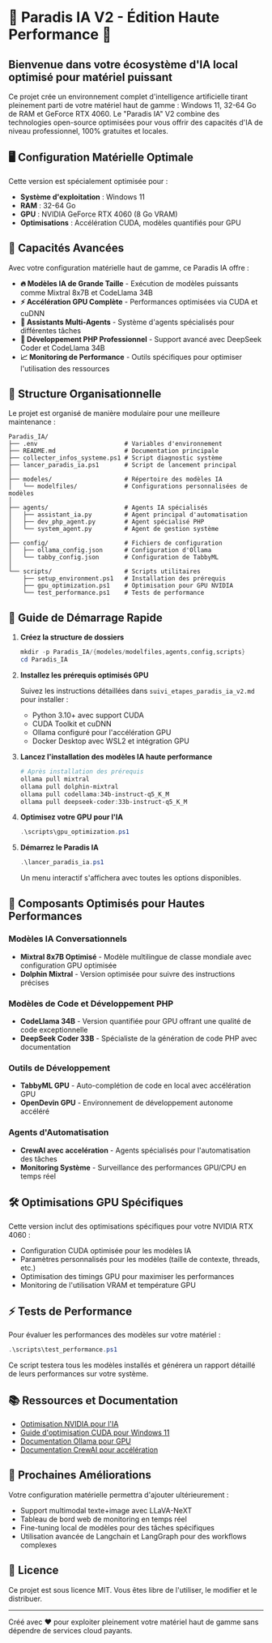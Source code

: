 # 🚀 Paradis IA V2 - Édition Haute Performance 🧠

## Bienvenue dans votre écosystème d'IA local optimisé pour matériel puissant

Ce projet crée un environnement complet d'intelligence artificielle tirant pleinement parti de votre matériel haut de gamme : Windows 11, 32-64 Go de RAM et GeForce RTX 4060. Le "Paradis IA" V2 combine des technologies open-source optimisées pour vous offrir des capacités d'IA de niveau professionnel, 100% gratuites et locales.

## 🖥️ Configuration Matérielle Optimale

Cette version est spécialement optimisée pour :
- **Système d'exploitation** : Windows 11
- **RAM** : 32-64 Go
- **GPU** : NVIDIA GeForce RTX 4060 (8 Go VRAM)
- **Optimisations** : Accélération CUDA, modèles quantifiés pour GPU

## 🌟 Capacités Avancées

Avec votre configuration matérielle haut de gamme, ce Paradis IA offre :

- **🔥 Modèles IA de Grande Taille** - Exécution de modèles puissants comme Mixtral 8x7B et CodeLlama 34B
- **⚡ Accélération GPU Complète** - Performances optimisées via CUDA et cuDNN
- **🧠 Assistants Multi-Agents** - Système d'agents spécialisés pour différentes tâches
- **💼 Développement PHP Professionnel** - Support avancé avec DeepSeek Coder et CodeLlama 34B
- **📈 Monitoring de Performance** - Outils spécifiques pour optimiser l'utilisation des ressources

## 📂 Structure Organisationnelle

Le projet est organisé de manière modulaire pour une meilleure maintenance :

```
Paradis_IA/
├── .env                        # Variables d'environnement
├── README.md                   # Documentation principale
├── collecter_infos_systeme.ps1 # Script diagnostic système
├── lancer_paradis_ia.ps1       # Script de lancement principal
│
├── modeles/                    # Répertoire des modèles IA
│   └── modelfiles/             # Configurations personnalisées de modèles
│
├── agents/                     # Agents IA spécialisés
│   ├── assistant_ia.py         # Agent principal d'automatisation
│   ├── dev_php_agent.py        # Agent spécialisé PHP
│   └── system_agent.py         # Agent de gestion système
│
├── config/                     # Fichiers de configuration
│   ├── ollama_config.json      # Configuration d'Ollama
│   └── tabby_config.json       # Configuration de TabbyML
│
└── scripts/                    # Scripts utilitaires
    ├── setup_environment.ps1   # Installation des prérequis
    ├── gpu_optimization.ps1    # Optimisation pour GPU NVIDIA
    └── test_performance.ps1    # Tests de performance
```

## 🚀 Guide de Démarrage Rapide

1. **Créez la structure de dossiers**
   ```powershell
   mkdir -p Paradis_IA/{modeles/modelfiles,agents,config,scripts}
   cd Paradis_IA
   ```

2. **Installez les prérequis optimisés GPU**
   
   Suivez les instructions détaillées dans `suivi_etapes_paradis_ia_v2.md` pour installer :
   - Python 3.10+ avec support CUDA
   - CUDA Toolkit et cuDNN
   - Ollama configuré pour l'accélération GPU
   - Docker Desktop avec WSL2 et intégration GPU

3. **Lancez l'installation des modèles IA haute performance**
   ```powershell
   # Après installation des prérequis
   ollama pull mixtral
   ollama pull dolphin-mixtral
   ollama pull codellama:34b-instruct-q5_K_M
   ollama pull deepseek-coder:33b-instruct-q5_K_M
   ```

4. **Optimisez votre GPU pour l'IA**
   ```powershell
   .\scripts\gpu_optimization.ps1
   ```

5. **Démarrez le Paradis IA**
   ```powershell
   .\lancer_paradis_ia.ps1
   ```
   Un menu interactif s'affichera avec toutes les options disponibles.

## 🧩 Composants Optimisés pour Hautes Performances

### Modèles IA Conversationnels
- **Mixtral 8x7B Optimisé** - Modèle multilingue de classe mondiale avec configuration GPU optimisée
- **Dolphin Mixtral** - Version optimisée pour suivre des instructions précises

### Modèles de Code et Développement PHP
- **CodeLlama 34B** - Version quantifiée pour GPU offrant une qualité de code exceptionnelle
- **DeepSeek Coder 33B** - Spécialiste de la génération de code PHP avec documentation

### Outils de Développement
- **TabbyML GPU** - Auto-complétion de code en local avec accélération GPU
- **OpenDevin GPU** - Environnement de développement autonome accéléré

### Agents d'Automatisation
- **CrewAI avec accelération** - Agents spécialisés pour l'automatisation des tâches
- **Monitoring Système** - Surveillance des performances GPU/CPU en temps réel

## 🛠️ Optimisations GPU Spécifiques

Cette version inclut des optimisations spécifiques pour votre NVIDIA RTX 4060 :

- Configuration CUDA optimisée pour les modèles IA
- Paramètres personnalisés pour les modèles (taille de contexte, threads, etc.)
- Optimisation des timings GPU pour maximiser les performances
- Monitoring de l'utilisation VRAM et température GPU

## ⚡ Tests de Performance

Pour évaluer les performances des modèles sur votre matériel :

```powershell
.\scripts\test_performance.ps1
```

Ce script testera tous les modèles installés et générera un rapport détaillé de leurs performances sur votre système.

## 📚 Ressources et Documentation

- [Optimisation NVIDIA pour l'IA](https://developer.nvidia.com/deep-learning-performance-training-inference)
- [Guide d'optimisation CUDA pour Windows 11](https://docs.nvidia.com/cuda/cuda-installation-guide-microsoft-windows/index.html)
- [Documentation Ollama pour GPU](https://github.com/ollama/ollama/blob/main/docs/gpu.md)
- [Documentation CrewAI pour accélération](https://docs.crewai.com/how-to/Using-LLMs/)

## 🔮 Prochaines Améliorations

Votre configuration matérielle permettra d'ajouter ultérieurement :
- Support multimodal texte+image avec LLaVA-NeXT
- Tableau de bord web de monitoring en temps réel
- Fine-tuning local de modèles pour des tâches spécifiques
- Utilisation avancée de Langchain et LangGraph pour des workflows complexes

## 📃 Licence

Ce projet est sous licence MIT. Vous êtes libre de l'utiliser, le modifier et le distribuer.

---

Créé avec ❤️ pour exploiter pleinement votre matériel haut de gamme sans dépendre de services cloud payants. 